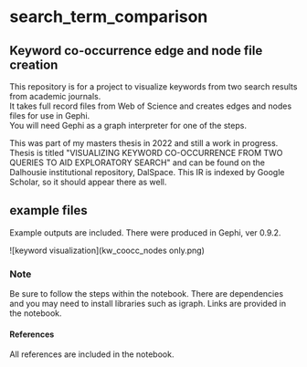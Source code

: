 # search_term_comparison
## Keyword co-occurrence edge and node file creation
This repository is for a project to visualize keywords from two search results from academic journals. <br>
It takes full record files from Web of Science and creates edges and nodes files for use in Gephi. <br>
You will need Gephi as a graph interpreter for one of the steps. <br>

This was part of my masters thesis in 2022 and still a work in progress.<br>
Thesis is titled "VISUALIZING KEYWORD CO-OCCURRENCE FROM TWO QUERIES TO AID EXPLORATORY SEARCH" and can be found on the Dalhousie institutional repository, DalSpace. This IR is indexed by Google Scholar, so it should appear there as well. 

## example files
Example outputs are included. There were produced in Gephi, ver 0.9.2. <br>

![keyword visualization](kw_coocc_nodes only.png)

### Note
Be sure to follow the steps within the notebook. There are dependencies and you may need to install libraries such as igraph. Links are provided in the notebook. 

#### References
All references are included in the notebook. 

